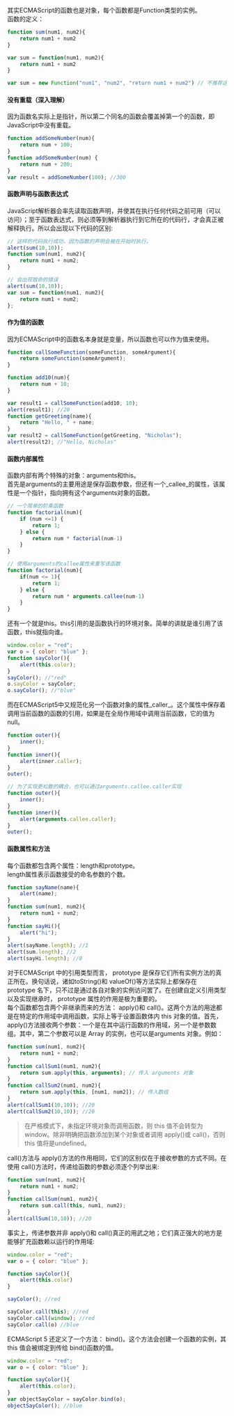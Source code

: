 其实ECMAScript的函数也是对象，每个函数都是Function类型的实例。  
函数的定义：

```js
function sum(num1, num2){
    return num1 + num2
}

var sum = function(num1, num2){
    return num1 + num2
}

var sum = new Function("num1", "num2", "return num1 + num2") // 不推荐这种方法，因为会解析两次语法，影响性能
```

#### 没有重载（深入理解）

因为函数名实际上是指针，所以第二个同名的函数会覆盖掉第一个的函数，即JavaScript中没有重载。

```js
function addSomeNumber(num){
    return num + 100;
}
function addSomeNumber(num) {
    return num + 200;
}
var result = addSomeNumber(100); //300
```

#### 函数声明与函数表达式

JavaScript解析器会率先读取函数声明，并使其在执行任何代码之前可用（可以访问）；至于函数表达式，则必须等到解析器执行到它所在的代码行，才会真正被解释执行。所以会出现以下代码的区别:

```js
// 这样的代码执行成功，因为函数的声明会被在开始时执行。
alert(sum(10,10));
function sum(num1, num2){
    return num1 + num2;
}

// 会出现致命的错误
alert(sum(10,10));
var sum = function(num1, num2){
    return num1 + num2;
};
```

#### 作为值的函数

因为ECMAScript中的函数名本身就是变量，所以函数也可以作为值来使用。

```js
function callSomeFunction(someFunction, someArgument){
    return someFunction(someArgument);
}

function add10(num){
    return num + 10;
}

var result1 = callSomeFunction(add10, 10);
alert(result1); //20
function getGreeting(name){
    return "Hello, " + name;
}
var result2 = callSomeFunction(getGreeting, "Nicholas");
alert(result2); //"Hello, Nicholas"
```

#### 函数内部属性

函数内部有两个特殊的对象：arguments和this。  
首先是arguments的主要用途是保存函数参数，但还有一个_callee_的属性，该属性是一个指针，指向拥有这个arguments对象的函数。

```js
// 一个简单的阶乘函数
function factorial(num){
    if (num <=1) {
        return 1;
    } else {
        return num * factorial(num-1)
    }
}

// 使用arguments的callee属性来重写该函数
function factorial(num){
    if(num <= 1){
        return 1;
    } else {
        return num * arguments.callee(num-1)
    }
}
```

还有一个就是this。this引用的是函数执行的环境对象。简单的讲就是谁引用了该函数，this就指向谁。

```js
window.color = "red";
var o = { color: "blue" };
function sayColor(){
    alert(this.color);
}
sayColor(); //"red"
o.sayColor = sayColor;
o.sayColor(); //"blue"
```

而在ECMAScript5中又规范化另一个函数对象的属性_caller_。这个属性中保存着调用当前函数的函数的引用，如果是在全局作用域中调用当前函数，它的值为 null。

```js
function outer(){
    inner();
}
function inner(){
    alert(inner.caller);
}
outer();

// 为了实现更松散的耦合，也可以通过arguments.callee.caller实现
function outer(){
    inner();
}
function inner(){
    alert(arguments.callee.caller);
}
outer();
```

#### 函数属性和方法

每个函数都包含两个属性：length和prototype。  
length属性表示函数接受的命名参数的个数。

```js
function sayName(name){
    alert(name);
}
function sum(num1, num2){
    return num1 + num2;
}
function sayHi(){
    alert("hi");
}
alert(sayName.length); //1
alert(sum.length); //2
alert(sayHi.length); //0
```

对于ECMAScript 中的引用类型而言， prototype 是保存它们所有实例方法的真正所在。换句话说，诸如toString\(\)和 valueOf\(\)等方法实际上都保存在 prototype 名下，只不过是通过各自对象的实例访问罢了。在创建自定义引用类型以及实现继承时， prototype 属性的作用是极为重要的。  
每个函数都包含两个非继承而来的方法： apply\(\)和 call\(\)。这两个方法的用途都是在特定的作用域中调用函数，实际上等于设置函数体内 this 对象的值。首先， apply\(\)方法接收两个参数：一个是在其中运行函数的作用域，另一个是参数数组。其中，第二个参数可以是 Array 的实例，也可以是arguments 对象。例如：

```js
function sum(num1, num2){
    return num1 + num2;
}
function callSum1(num1, num2){
    return sum.apply(this, arguments); // 传入 arguments 对象
}
function callSum2(num1, num2){
    return sum.apply(this, [num1, num2]); // 传入数组
}
alert(callSum1(10,10)); //20
alert(callSum2(10,10)); //20
```

> 在严格模式下，未指定环境对象而调用函数，则 this 值不会转型为 window。除非明确把函数添加到某个对象或者调用 apply\(\)或 call\(\)，否则 this 值将是undefined。

call\(\)方法与 apply\(\)方法的作用相同，它们的区别仅在于接收参数的方式不同。在使用call\(\)方法时，传递给函数的参数必须逐个列举出来:

```js
function sum(num1, num2){
    return num1 + num2;
}
function callSum(num1, num2){
    return sum.call(this, num1, num2);
}
alert(callSum(10,10)); //20
```
事实上，传递参数并非 apply()和 call()真正的用武之地；它们真正强大的地方是能够扩充函数赖以运行的作用域:
```js
window.color = "red";
var o = { color: "blue" };

function sayColor(){
    alert(this.color)
}

sayColor(); //red

sayColor.call(this); //red
sayColor.call(window); //red
sayColor.call(o) //blue
```
ECMAScript 5 还定义了一个方法： bind()。这个方法会创建一个函数的实例，其 this 值会被绑定到传给 bind()函数的值。
```js
window.color = "red";
var o = { color: "blue" };

function sayColor(){
    alert(this.color);
}
var objectSayColor = sayColor.bind(o);
objectSayColor(); //blue
```




